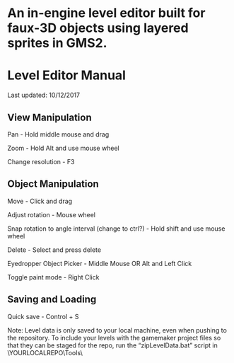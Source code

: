 # An in-engine level editor built for faux-3D objects using layered sprites in GMS2.

# Level Editor Manual
Last updated: 10/12/2017

View Manipulation
--------------------------------
Pan - Hold middle mouse and drag

Zoom - Hold Alt and use mouse wheel

Change resolution - F3

Object Manipulation
--------------------------------
Move - Click and drag

Adjust rotation - Mouse wheel

Snap rotation to angle interval (change to ctrl?) - Hold shift and use mouse wheel

Delete - Select and press delete

Eyedropper Object Picker - Middle Mouse OR Alt and Left Click

Toggle paint mode - Right Click


Saving and Loading
--------------------------------
Quick save - Control + S


Note: Level data is only saved to your local machine, even when pushing to the repository. To include your levels with the gamemaker project files so that they can be staged for the repo, run the “zipLevelData.bat” script in \YOURLOCALREPO\Tools\
